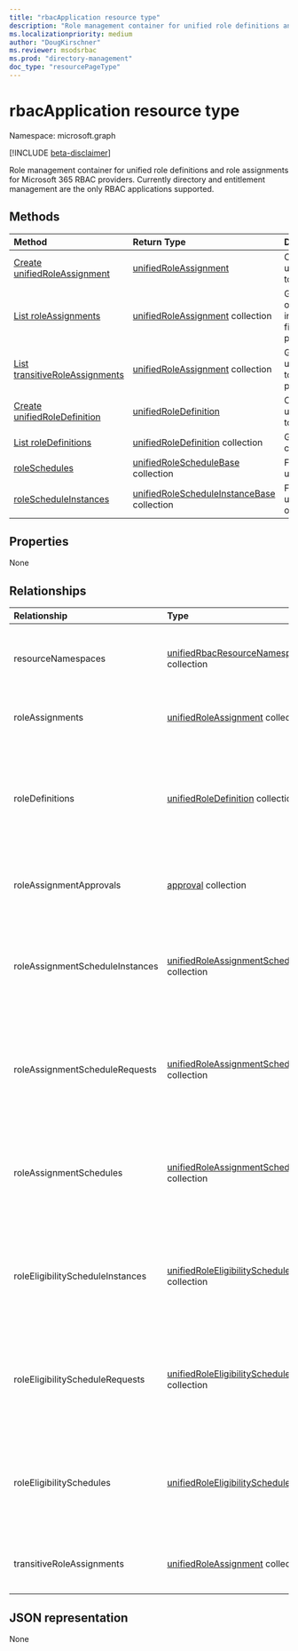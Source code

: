 ```yaml
---
title: "rbacApplication resource type"
description: "Role management container for unified role definitions and role assignments for Microsoft 365 RBAC providers."
ms.localizationpriority: medium
author: "DougKirschner"
ms.reviewer: msodsrbac
ms.prod: "directory-management"
doc_type: "resourcePageType"
---
```


# rbacApplication resource type

Namespace: microsoft.graph

[!INCLUDE [beta-disclaimer](../../includes/beta-disclaimer.md)]

Role management container for unified role definitions and role assignments for Microsoft 365 RBAC providers. Currently directory and entitlement management are the only RBAC applications supported.

## Methods

| Method       | Return Type | Description |
|:-------------|:------------|:------------|
| [Create unifiedRoleAssignment](../api/rbacapplication-post-roleassignments.md) | [unifiedRoleAssignment](unifiedroleassignment.md) | Create a new unifiedRoleAssignment by posting to the roleAssignments collection. |
| [List roleAssignments](../api/rbacapplication-list-roleassignments.md) | [unifiedRoleAssignment](unifiedroleassignment.md) collection | Get a unifiedRoleAssignment object collection. Only specific instances can be queried, by filtering on roleDefitionId or principalId. |
| [List transitiveRoleAssignments](../api/rbacapplication-list-transitiveroleassignments.md) | [unifiedRoleAssignment](unifiedroleassignment.md) collection | Get direct and transitive unifiedRoleAssignments assigned to a specific principal. Specifying principalId is required. |
| [Create unifiedRoleDefinition](../api/rbacapplication-post-roledefinitions.md) | [unifiedRoleDefinition](unifiedroledefinition.md) | Create a new unifiedRoleDefinition by posting to the roleDefinitions collection. |
| [List roleDefinitions](../api/rbacapplication-list-roledefinitions.md) | [unifiedRoleDefinition](unifiedroledefinition.md) collection | Get a unifiedRoleDefinition object collection. |
| [roleSchedules](../api/rbacapplication-roleschedules.md) | [unifiedRoleScheduleBase](unifiedroleschedulebase.md) collection | Function to retrieve a collection of unifiedRoleScheduleBase objects. |
| [roleScheduleInstances](../api/rbacapplication-rolescheduleinstances.md) | [unifiedRoleScheduleInstanceBase](unifiedrolescheduleinstancebase.md) collection | Function to retrieve a collection of unifiedRoleScheduleInstanceBase objects.  |

## Properties

None

## Relationships
|Relationship|Type|Description|
|:---|:---|:---|
|resourceNamespaces|[unifiedRbacResourceNamespace](../resources/unifiedrbacresourcenamespace.md) collection|Resource that represents a collection of related actions.|
|roleAssignments|[unifiedRoleAssignment](../resources/unifiedroleassignment.md) collection| Resource to grant access to users or groups. |
|roleDefinitions|[unifiedRoleDefinition](../resources/unifiedroledefinition.md) collection| Resource representing the roles allowed by RBAC providers and the permissions assigned to the roles. |
|roleAssignmentApprovals|[approval](../resources/approval.md) collection| Decisions associated with a role assignment approval.|
|roleAssignmentScheduleInstances|[unifiedRoleAssignmentScheduleInstance](../resources/unifiedroleassignmentscheduleinstance.md) collection| Instances for active role assignments through Microsoft Entra Privileged Identity Management.  |
|roleAssignmentScheduleRequests|[unifiedRoleAssignmentScheduleRequest](../resources/unifiedroleassignmentschedulerequest.md) collection| Requests for active role assignments through Microsoft Entra Privileged Identity Management. |
|roleAssignmentSchedules|[unifiedRoleAssignmentSchedule](../resources/unifiedRoleAssignmentSchedule.md) collection| Schedule for active role assignments through Microsoft Entra Privileged Identity Management. |
|roleEligibilityScheduleInstances|[unifiedRoleEligibilityScheduleInstance](../resources/unifiedRoleEligibilityScheduleInstance.md) collection| Instances of eligible role assignments through Microsoft Entra Privileged Identity Management. |
|roleEligibilityScheduleRequests|[unifiedRoleEligibilityScheduleRequest](../resources/unifiedRoleEligibilityScheduleRequest.md) collection| Requests for eligible role assignments through Microsoft Entra Privileged Identity Management. |
|roleEligibilitySchedules|[unifiedRoleEligibilitySchedule](../resources/unifiedRoleEligibilitySchedule.md) collection| Schedule for eligible role assignments through Microsoft Entra Privileged Identity Management. |
|transitiveRoleAssignments|[unifiedRoleAssignment](../resources/unifiedroleassignment.md) collection| Resource to grant access to users or groups that are transitive. |


## JSON representation

None

<!-- uuid: 16cd6b66-4b1a-43a1-adaf-3a886856ed98
2019-02-04 14:57:30 UTC -->
<!-- {
  "type": "#page.annotation",
  "description": "rbacApplication resource",
  "keywords": "",
  "section": "documentation",
  "tocPath": ""
}-->
